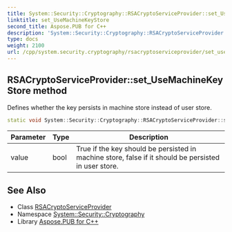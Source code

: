 ```yaml
---
title: System::Security::Cryptography::RSACryptoServiceProvider::set_UseMachineKeyStore method
linktitle: set_UseMachineKeyStore
second_title: Aspose.PUB for C++
description: 'System::Security::Cryptography::RSACryptoServiceProvider::set_UseMachineKeyStore method. Defines whether the key persists in machine store instead of user store in C++.'
type: docs
weight: 2100
url: /cpp/system.security.cryptography/rsacryptoserviceprovider/set_usemachinekeystore/
---
```

## RSACryptoServiceProvider::set_UseMachineKeyStore method


Defines whether the key persists in machine store instead of user store.

```cpp
static void System::Security::Cryptography::RSACryptoServiceProvider::set_UseMachineKeyStore(bool value)
```


| Parameter | Type | Description |
| --- | --- | --- |
| value | bool | True if the key should be persisted in machine store, false if it should be persisted in user store. |

## See Also

* Class [RSACryptoServiceProvider](../)
* Namespace [System::Security::Cryptography](../../)
* Library [Aspose.PUB for C++](../../../)
